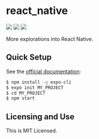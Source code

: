 # react_native

[![](https://img.shields.io/badge/React%20Native-0.62-blue.svg)](https://reactjs.org/) [![](https://img.shields.io/badge/Node.js-13.8.0-yellowgreen.svg)](https://nodejs.org/en/) [![](https://img.shields.io/badge/LICENSE-MIT-green.svg)](./LICENSE)

More explorations into React Native.

## Quick Setup

See the [official documentation](https://facebook.github.io/react-native/docs/getting-started):

```bash
$ npm install -g expo-cli
$ expo init MY_PROJECT
$ cd MY_PROJECT
$ npm start
```

## Licensing and Use

This is MIT Licensed.

